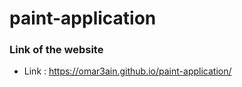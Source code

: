 # paint-application
 ### Link of the website
- Link : https://omar3ain.github.io/paint-application/

